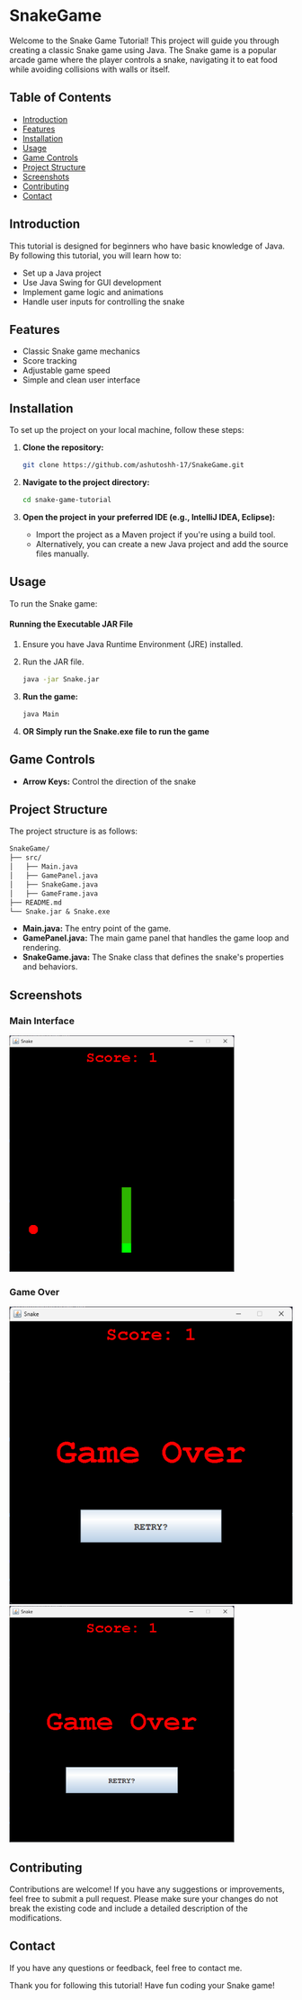 # SnakeGame

Welcome to the Snake Game Tutorial! This project will guide you through creating a classic Snake game using Java. The Snake game is a popular arcade game where the player controls a snake, navigating it to eat food while avoiding collisions with walls or itself.

## Table of Contents

- [Introduction](#introduction)
- [Features](#features)
- [Installation](#installation)
- [Usage](#usage)
- [Game Controls](#game-controls)
- [Project Structure](#project-structure)
- [Screenshots](#screenshots)
- [Contributing](#contributing)
- [Contact](#contact)

## Introduction

This tutorial is designed for beginners who have basic knowledge of Java. By following this tutorial, you will learn how to:

- Set up a Java project
- Use Java Swing for GUI development
- Implement game logic and animations
- Handle user inputs for controlling the snake

## Features

- Classic Snake game mechanics
- Score tracking
- Adjustable game speed
- Simple and clean user interface

## Installation

To set up the project on your local machine, follow these steps:

1. **Clone the repository:**

    ```bash
    git clone https://github.com/ashutoshh-17/SnakeGame.git
    ```

2. **Navigate to the project directory:**

    ```bash
    cd snake-game-tutorial
    ```

3. **Open the project in your preferred IDE (e.g., IntelliJ IDEA, Eclipse):**

    - Import the project as a Maven project if you're using a build tool.
    - Alternatively, you can create a new Java project and add the source files manually.

## Usage

To run the Snake game:

#### Running the Executable JAR File

1. Ensure you have Java Runtime Environment (JRE) installed.
2. Run the JAR file.
   ```sh
   java -jar Snake.jar
   ```   

2. **Run the game:**

    ```bash
    java Main
    ```
    
3. **OR Simply run the Snake.exe file to run the game**    

## Game Controls

- **Arrow Keys:** Control the direction of the snake

## Project Structure

The project structure is as follows:

```
SnakeGame/
├── src/
│   ├── Main.java
│   ├── GamePanel.java
│   ├── SnakeGame.java
│   ├── GameFrame.java
├── README.md
└── Snake.jar & Snake.exe
```

- **Main.java:** The entry point of the game.
- **GamePanel.java:** The main game panel that handles the game loop and rendering.
- **SnakeGame.java:** The Snake class that defines the snake's properties and behaviors.

## Screenshots

### Main Interface

<img src="screenshots/main-interface.png" alt="Game Start" width="400">

### Game Over

![Game-Over](screenshots/game-over.png)
<img src="screenshots/game-over.png" alt="Game Over" width="400">

## Contributing

Contributions are welcome! If you have any suggestions or improvements, feel free to submit a pull request. Please make sure your changes do not break the existing code and include a detailed description of the modifications.

## Contact

If you have any questions or feedback, feel free to contact me.

Thank you for following this tutorial! Have fun coding your Snake game!
